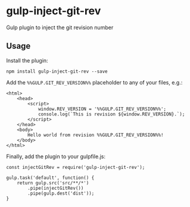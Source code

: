 # gulp-inject-git-rev
Gulp plugin to inject the git revision number

## Usage

Install the plugin:

```
npm install gulp-inject-git-rev --save
```

Add the `%%GULP.GIT_REV_VERSION%%` placeholder to any of your files, e.g.:

```
<html>
	<head>
		<script>
			window.REV_VERSION = '%%GULP.GIT_REV_VERSION%%';
			console.log(`This is revision ${window.REV_VERSION}.`);
		</script>
	</head>
	<body>
		Hello world from revision %%GULP.GIT_REV_VERSION%%!
	</body>
</html>
```

Finally, add the plugin to your gulpfile.js:

```
const injectGitRev = require('gulp-inject-git-rev');

gulp.task('default', function() {
	return gulp.src('src/**/*')
		.pipe(injectGitRev())
		.pipe(gulp.dest('dist'));
}
```

